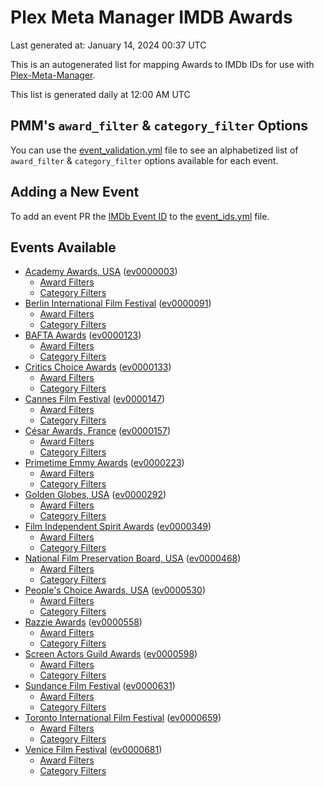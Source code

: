 # Plex Meta Manager IMDB Awards

Last generated at: January 14, 2024 00:37 UTC

This is an autogenerated list for mapping Awards to IMDb IDs for use with [Plex-Meta-Manager](https://github.com/meisnate12/Plex-Meta-Manager).

This list is generated daily at 12:00 AM UTC 

## PMM's `award_filter` & `category_filter` Options

You can use the [event_validation.yml](https://github.com/meisnate12/PMM-IMDb-Awards/blob/master/event_validation.yml) file to see an alphabetized list of `award_filter` & `category_filter` options available for each event.

## Adding a New Event

To add an event PR the [IMDb Event ID](https://www.imdb.com/event/all/) to the [event_ids.yml](https://github.com/meisnate12/PMM-IMDb-Awards/blob/master/event_ids.yml) file.

## Events Available

* [Academy Awards, USA](https://www.imdb.com/event/ev0000003) ([ev0000003](https://github.com/meisnate12/PMM-IMDb-Awards/blob/master/event_validation.yml#L1))
  * [Award Filters](https://github.com/meisnate12/PMM-IMDb-Awards/blob/master/event_validation.yml#L6)
  * [Category Filters](https://github.com/meisnate12/PMM-IMDb-Awards/blob/master/event_validation.yml#L14)
* [Berlin International Film Festival](https://www.imdb.com/event/ev0000091) ([ev0000091](https://github.com/meisnate12/PMM-IMDb-Awards/blob/master/event_validation.yml#L148))
  * [Award Filters](https://github.com/meisnate12/PMM-IMDb-Awards/blob/master/event_validation.yml#L152)
  * [Category Filters](https://github.com/meisnate12/PMM-IMDb-Awards/blob/master/event_validation.yml#L341)
* [BAFTA Awards](https://www.imdb.com/event/ev0000123) ([ev0000123](https://github.com/meisnate12/PMM-IMDb-Awards/blob/master/event_validation.yml#L609))
  * [Award Filters](https://github.com/meisnate12/PMM-IMDb-Awards/blob/master/event_validation.yml#L614)
  * [Category Filters](https://github.com/meisnate12/PMM-IMDb-Awards/blob/master/event_validation.yml#L646)
* [Critics Choice Awards](https://www.imdb.com/event/ev0000133) ([ev0000133](https://github.com/meisnate12/PMM-IMDb-Awards/blob/master/event_validation.yml#L1127))
  * [Award Filters](https://github.com/meisnate12/PMM-IMDb-Awards/blob/master/event_validation.yml#L1130)
  * [Category Filters](https://github.com/meisnate12/PMM-IMDb-Awards/blob/master/event_validation.yml#L1135)
* [Cannes Film Festival](https://www.imdb.com/event/ev0000147) ([ev0000147](https://github.com/meisnate12/PMM-IMDb-Awards/blob/master/event_validation.yml#L1236))
  * [Award Filters](https://github.com/meisnate12/PMM-IMDb-Awards/blob/master/event_validation.yml#L1241)
  * [Category Filters](https://github.com/meisnate12/PMM-IMDb-Awards/blob/master/event_validation.yml#L1403)
* [César Awards, France](https://www.imdb.com/event/ev0000157) ([ev0000157](https://github.com/meisnate12/PMM-IMDb-Awards/blob/master/event_validation.yml#L1627))
  * [Award Filters](https://github.com/meisnate12/PMM-IMDb-Awards/blob/master/event_validation.yml#L1630)
  * [Category Filters](https://github.com/meisnate12/PMM-IMDb-Awards/blob/master/event_validation.yml#L1635)
* [Primetime Emmy Awards](https://www.imdb.com/event/ev0000223) ([ev0000223](https://github.com/meisnate12/PMM-IMDb-Awards/blob/master/event_validation.yml#L1692))
  * [Award Filters](https://github.com/meisnate12/PMM-IMDb-Awards/blob/master/event_validation.yml#L1697)
  * [Category Filters](https://github.com/meisnate12/PMM-IMDb-Awards/blob/master/event_validation.yml#L1704)
* [Golden Globes, USA](https://www.imdb.com/event/ev0000292) ([ev0000292](https://github.com/meisnate12/PMM-IMDb-Awards/blob/master/event_validation.yml#L2905))
  * [Award Filters](https://github.com/meisnate12/PMM-IMDb-Awards/blob/master/event_validation.yml#L2910)
  * [Category Filters](https://github.com/meisnate12/PMM-IMDb-Awards/blob/master/event_validation.yml#L2918)
* [Film Independent Spirit Awards](https://www.imdb.com/event/ev0000349) ([ev0000349](https://github.com/meisnate12/PMM-IMDb-Awards/blob/master/event_validation.yml#L3084))
  * [Award Filters](https://github.com/meisnate12/PMM-IMDb-Awards/blob/master/event_validation.yml#L3087)
  * [Category Filters](https://github.com/meisnate12/PMM-IMDb-Awards/blob/master/event_validation.yml#L3096)
* [National Film Preservation Board, USA](https://www.imdb.com/event/ev0000468) ([ev0000468](https://github.com/meisnate12/PMM-IMDb-Awards/blob/master/event_validation.yml#L3136))
  * [Award Filters](https://github.com/meisnate12/PMM-IMDb-Awards/blob/master/event_validation.yml#L3139)
  * [Category Filters](https://github.com/meisnate12/PMM-IMDb-Awards/blob/master/event_validation.yml#L3141)
* [People's Choice Awards, USA](https://www.imdb.com/event/ev0000530) ([ev0000530](https://github.com/meisnate12/PMM-IMDb-Awards/blob/master/event_validation.yml#L3144))
  * [Award Filters](https://github.com/meisnate12/PMM-IMDb-Awards/blob/master/event_validation.yml#L3147)
  * [Category Filters](https://github.com/meisnate12/PMM-IMDb-Awards/blob/master/event_validation.yml#L3150)
* [Razzie Awards](https://www.imdb.com/event/ev0000558) ([ev0000558](https://github.com/meisnate12/PMM-IMDb-Awards/blob/master/event_validation.yml#L3360))
  * [Award Filters](https://github.com/meisnate12/PMM-IMDb-Awards/blob/master/event_validation.yml#L3363)
  * [Category Filters](https://github.com/meisnate12/PMM-IMDb-Awards/blob/master/event_validation.yml#L3368)
* [Screen Actors Guild Awards](https://www.imdb.com/event/ev0000598) ([ev0000598](https://github.com/meisnate12/PMM-IMDb-Awards/blob/master/event_validation.yml#L3408))
  * [Award Filters](https://github.com/meisnate12/PMM-IMDb-Awards/blob/master/event_validation.yml#L3411)
  * [Category Filters](https://github.com/meisnate12/PMM-IMDb-Awards/blob/master/event_validation.yml#L3413)
* [Sundance Film Festival](https://www.imdb.com/event/ev0000631) ([ev0000631](https://github.com/meisnate12/PMM-IMDb-Awards/blob/master/event_validation.yml#L3439))
  * [Award Filters](https://github.com/meisnate12/PMM-IMDb-Awards/blob/master/event_validation.yml#L3442)
  * [Category Filters](https://github.com/meisnate12/PMM-IMDb-Awards/blob/master/event_validation.yml#L3489)
* [Toronto International Film Festival](https://www.imdb.com/event/ev0000659) ([ev0000659](https://github.com/meisnate12/PMM-IMDb-Awards/blob/master/event_validation.yml#L3590))
  * [Award Filters](https://github.com/meisnate12/PMM-IMDb-Awards/blob/master/event_validation.yml#L3593)
  * [Category Filters](https://github.com/meisnate12/PMM-IMDb-Awards/blob/master/event_validation.yml#L3643)
* [Venice Film Festival](https://www.imdb.com/event/ev0000681) ([ev0000681](https://github.com/meisnate12/PMM-IMDb-Awards/blob/master/event_validation.yml#L3713))
  * [Award Filters](https://github.com/meisnate12/PMM-IMDb-Awards/blob/master/event_validation.yml#L3718)
  * [Category Filters](https://github.com/meisnate12/PMM-IMDb-Awards/blob/master/event_validation.yml#L4051)
